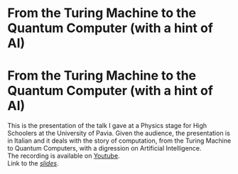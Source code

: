 # From the Turing Machine to the Quantum Computer (with a hint of AI)


# From the Turing Machine to the Quantum Computer (with a hint of AI)
This is the presentation of the talk I gave at a Physics stage for High Schoolers at the University of Pavia. Given the audience, the presentation is in Italian and it deals with the story of computation, from the Turing Machine to Quantum Computers, with a digression on Artificial Intelligence.    
The recording is available on [Youtube](https://youtu.be/ciWk282bsB4).  
Link to the [_slides_](/documenti/TuringMachine_to_QuantumComputing.pdf).  

